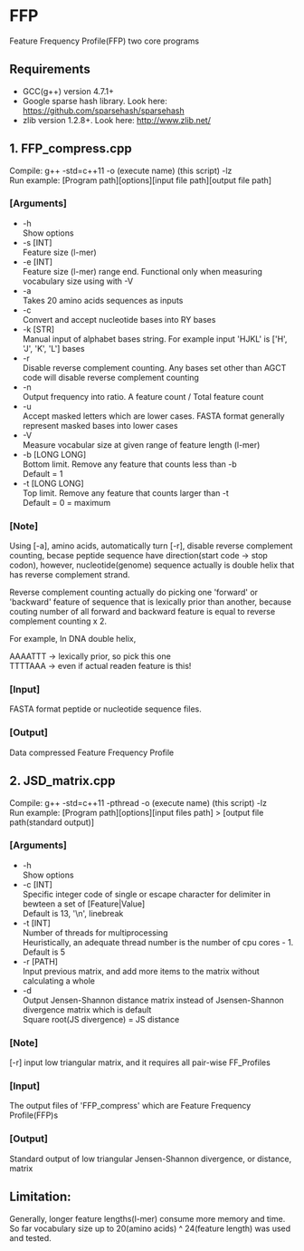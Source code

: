 # FFP
Feature Frequency Profile(FFP) two core programs


## Requirements  
- GCC(g++) version 4.7.1+  
- Google sparse hash library. Look here: https://github.com/sparsehash/sparsehash  
- zlib version 1.2.8+. Look here: http://www.zlib.net/  


## 1. FFP_compress.cpp
Compile: g++ -std=c++11 -o (execute name) (this script) -lz  
Run example: [Program path][options][input file path][output file path]  

### [Arguments]
* -h  
    Show options  
* -s [INT]  
    Feature size (l-mer)  
* -e [INT]  
    Feature size (l-mer) range end. Functional only when measuring vocabulary size using with -V  
* -a  
    Takes 20 amino acids sequences as inputs  
* -c  
    Convert and accept nucleotide bases into RY bases 
* -k [STR]  
    Manual input of alphabet bases string. For example input 'HJKL' is ['H', 'J', 'K', 'L'] bases  
* -r  
    Disable reverse complement counting. Any bases set other than AGCT code will disable reverse complement counting  
* -n  
    Output frequency into ratio. A feature count / Total feature count  
* -u  
    Accept masked letters which are lower cases. FASTA format generally represent masked bases into lower cases  
* -V  
    Measure vocabular size at given range of feature length (l-mer)  
* -b [LONG LONG]  
    Bottom limit. Remove any feature that counts less than -b  
    Default = 1
* -t [LONG LONG]  
    Top limit. Remove any feature that counts larger than -t  
    Default = 0 = maximum  
    

### [Note]
Using [-a], amino acids, automatically turn [-r], disable reverse complement counting, becase peptide sequence have direction(start code -> stop codon), however, nucleotide(genome) sequence actually is double helix that has reverse complement strand.


Reverse complement counting actually do picking one 'forward' or 'backward' feature of sequence that is lexically prior than another, because couting number of all forward and backward feature is equal to reverse complement counting x 2.

For example,
In DNA double helix,

AAAATTT -> lexically prior, so pick this one  
TTTTAAA -> even if actual readen feature is this!  


### [Input]
FASTA format peptide or nucleotide sequence files. 


### [Output]
Data compressed Feature Frequency Profile


## 2. JSD_matrix.cpp
Compile: g++ -std=c++11 -pthread -o (execute name) (this script) -lz  
Run example: [Program path][options][input files path] > [output file path(standard output)]  

### [Arguments]

* -h  
    Show options  
* -c [INT]  
    Specific integer code of single or escape character for delimiter in bewteen a set of [Feature|Value]  
    Default is 13, '\n', linebreak
* -t [INT]  
    Number of threads for multiprocessing  
    Heuristically, an adequate thread number is the number of cpu cores - 1. Default is 5
* -r [PATH]  
    Input previous matrix, and add more items to the matrix without calculating a whole    
* -d  
    Output Jensen-Shannon distance matrix instead of Jsensen-Shannon divergence matrix which is default  
    Square root(JS divergence) = JS distance  
    

### [Note]
[-r] input low triangular matrix, and it requires all pair-wise FF_Profiles


### [Input]
The output files of 'FFP_compress' which are Feature Frequency Profile(FFP)s


### [Output]
Standard output of low triangular Jensen-Shannon divergence, or distance, matrix


## Limitation:
Generally, longer feature lengths(l-mer) consume more memory and time.  
So far vocabulary size up to 20(amino acids) ^ 24(feature length) was used and tested.  
